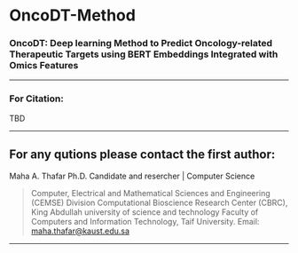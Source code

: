 # OncoDT-Method
### OncoDT: Deep learning Method to Predict Oncology-related Therapeutic Targets using BERT Embeddings Integrated with Omics Features




-----------------------------------------------
### For Citation:
TBD

--------------------------------------------------------------------
For any qutions please contact the first author:
---------------------------------------------------------------------
Maha A. Thafar 
Ph.D. Candidate and resercher | Computer Science
> Computer, Electrical and Mathematical Sciences and Engineering (CEMSE) Division
> Computational Bioscience Research Center (CBRC), King Abdullah university of science and technology
> Faculty of Computers and Information Technology, Taif University.
> Email: maha.thafar@kaust.edu.sa

----
